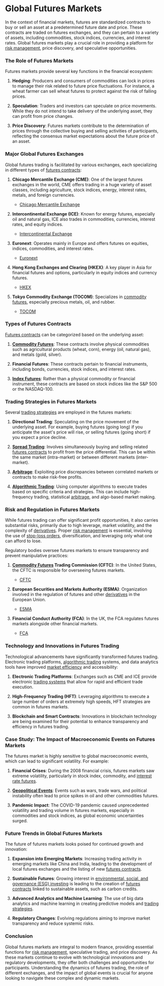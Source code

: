 # Global Futures Markets

In the context of financial markets, futures are standardized contracts to buy or sell an asset at a predetermined future date and price. These contracts are traded on futures exchanges, and they can pertain to a variety of assets, including commodities, stock indices, currencies, and interest rates. Global futures markets play a crucial role in providing a platform for [risk management](../r/risk_management.md), price discovery, and speculative opportunities.

### The Role of Futures Markets

Futures markets provide several key functions in the financial ecosystem:

1. **Hedging**: Producers and consumers of commodities can lock in prices to manage their risk related to future price fluctuations. For instance, a wheat farmer can sell wheat futures to protect against the risk of falling prices.
   
2. **Speculation**: Traders and investors can speculate on price movements. While they do not intend to take delivery of the underlying asset, they can profit from price changes.
   
3. **Price Discovery**: Futures markets contribute to the determination of prices through the collective buying and selling activities of participants, reflecting the consensus market expectations about the future price of an asset.

### Major Global Futures Exchanges

Global futures trading is facilitated by various exchanges, each specializing in different types of [futures contracts](../f/futures_contracts.md):

1. **Chicago Mercantile Exchange (CME)**: One of the largest futures exchanges in the world, CME offers trading in a huge variety of asset classes, including agriculture, stock indices, energy, interest rates, metals, and foreign currencies.
   - [Chicago Mercantile Exchange](https://www.cmegroup.com/)

2. **Intercontinental Exchange (ICE)**: Known for energy futures, especially oil and natural gas, ICE also trades in commodities, currencies, interest rates, and equity indices.
   - [Intercontinental Exchange](https://www.theice.com/)

3. **Euronext**: Operates mainly in Europe and offers futures on equities, indices, commodities, and interest rates.
   - [Euronext](https://www.euronext.com/)

4. **Hong Kong Exchanges and Clearing (HKEX)**: A key player in Asia for financial futures and options, particularly in equity indices and currency futures.
   - [HKEX](https://www.hkex.com.hk/)

5. **Tokyo Commodity Exchange (TOCOM)**: Specializes in [commodity futures](../c/commodity_futures.md), especially precious metals, oil, and rubber.
   - [TOCOM](https://www.jpx.co.jp/english/)

### Types of Futures Contracts

[Futures contracts](../f/futures_contracts.md) can be categorized based on the underlying asset:

1. **[Commodity Futures](../c/commodity_futures.md)**: These contracts involve physical commodities such as agricultural products (wheat, corn), energy (oil, natural gas), and metals (gold, silver).

2. **Financial Futures**: These contracts pertain to financial instruments, including bonds, currencies, stock indices, and interest rates.

3. **[Index Futures](../i/index_futures.md)**: Rather than a physical commodity or financial instrument, these contracts are based on stock indices like the S&P 500 or the NASDAQ-100.

### Trading Strategies in Futures Markets

Several [trading strategies](../t/trading_strategies.md) are employed in the futures markets:

1. **Directional Trading**: Speculating on the price movement of the underlying asset. For example, buying futures (going long) if you anticipate the asset's price will rise, or selling futures (going short) if you expect a price decline.
   
2. **[Spread Trading](../s/spread_trading.md)**: Involves simultaneously buying and selling related [futures contracts](../f/futures_contracts.md) to profit from the price differential. This can be within the same market (intra-market) or between different markets (inter-market).
   
3. **[Arbitrage](../a/arbitrage.md)**: Exploiting price discrepancies between correlated markets or contracts to make risk-free profits.
   
4. **[Algorithmic Trading](../a/algorithmic_trading.md)**: Using computer algorithms to execute trades based on specific criteria and strategies. This can include high-frequency trading, statistical [arbitrage](../a/arbitrage.md), and algo-based market making.

### Risk and Regulation in Futures Markets

While futures trading can offer significant profit opportunities, it also carries substantial risks, primarily due to high leverage, market volatility, and the complexity of [derivatives](../d/derivatives.md). Proper [risk management](../r/risk_management.md) is essential, involving the use of [stop-loss orders](../s/stop-loss_orders.md), diversification, and leveraging only what one can afford to lose.

Regulatory bodies oversee futures markets to ensure transparency and prevent manipulative practices:

1. **[Commodity Futures](../c/commodity_futures.md) Trading Commission (CFTC)**: In the United States, the CFTC is responsible for overseeing futures markets.
   - [CFTC](https://www.cftc.gov/)

2. **European Securities and Markets Authority (ESMA)**: Organization involved in the regulation of futures and other [derivatives](../d/derivatives.md) in the European Union.
   - [ESMA](https://www.esma.europa.eu/)

3. **Financial Conduct Authority (FCA)**: In the UK, the FCA regulates futures markets alongside other financial markets.
   - [FCA](https://www.fca.org.uk/)

### Technology and Innovations in Futures Trading

Technological advancements have significantly transformed futures trading. Electronic trading platforms, [algorithmic trading](../a/algorithmic_trading.md) systems, and data analytics tools have improved [market efficiency](../m/market_efficiency.md) and accessibility:

1. **Electronic Trading Platforms**: Exchanges such as CME and ICE provide electronic [trading systems](../t/trading_systems.md) that allow for rapid and efficient trade execution.
   
2. **High-Frequency Trading (HFT)**: Leveraging algorithms to execute a large number of orders at extremely high speeds, HFT strategies are common in futures markets.
   
3. **Blockchain and Smart Contracts**: Innovations in blockchain technology are being examined for their potential to enhance transparency and efficiency in futures trading.

### Case Study: The Impact of Macroeconomic Events on Futures Markets

The futures market is highly sensitive to global macroeconomic events, which can lead to significant volatility. For example:

1. **Financial Crises**: During the 2008 financial crisis, futures markets saw extreme volatility, particularly in stock index, commodity, and [interest rate futures](../i/interest_rate_futures.md).
   
2. **[Geopolitical Events](../g/geopolitical_events.md)**: Events such as wars, trade wars, and political instability often lead to price spikes in oil and other commodities futures.
   
3. **Pandemic Impact**: The COVID-19 pandemic caused unprecedented volatility and trading volume in futures markets, especially in commodities and stock indices, as global economic uncertainties surged.

### Future Trends in Global Futures Markets

The future of futures markets looks poised for continued growth and innovation:

1. **Expansion into Emerging Markets**: Increasing trading activity in emerging markets like China and India, leading to the development of local futures exchanges and the listing of new [futures contracts](../f/futures_contracts.md).
   
2. **Sustainable Futures**: Growing interest in [environmental, social, and governance (ESG) investing](../e/environmental,_social,_and_governance_(esg)_investing.md) is leading to the creation of [futures contracts](../f/futures_contracts.md) linked to sustainable assets, such as carbon credits.

3. **Advanced Analytics and Machine Learning**: The use of big data analytics and machine learning in creating predictive models and [trading strategies](../t/trading_strategies.md).

4. **Regulatory Changes**: Evolving regulations aiming to improve market transparency and reduce systemic risks.

### Conclusion

Global futures markets are integral to modern finance, providing essential functions for [risk management](../r/risk_management.md), speculative trading, and price discovery. As these markets continue to evolve with technological innovations and regulatory developments, they offer both challenges and opportunities for participants. Understanding the dynamics of futures trading, the role of different exchanges, and the impact of global events is crucial for anyone looking to navigate these complex and dynamic markets.

